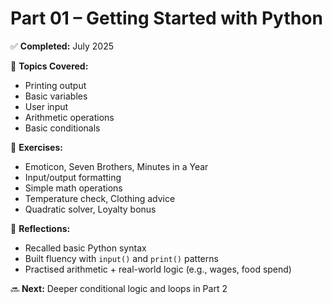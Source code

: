 # Part 01 – Getting Started with Python

✅ **Completed:** July 2025  


🧠 **Topics Covered:**
- Printing output
- Basic variables
- User input
- Arithmetic operations
- Basic conditionals

🧪 **Exercises:**
- Emoticon, Seven Brothers, Minutes in a Year
- Input/output formatting
- Simple math operations
- Temperature check, Clothing advice
- Quadratic solver, Loyalty bonus

📝 **Reflections:**
- Recalled basic Python syntax
- Built fluency with `input()` and `print()` patterns
- Practised arithmetic + real-world logic (e.g., wages, food spend)

🔜 **Next:** Deeper conditional logic and loops in Part 2

